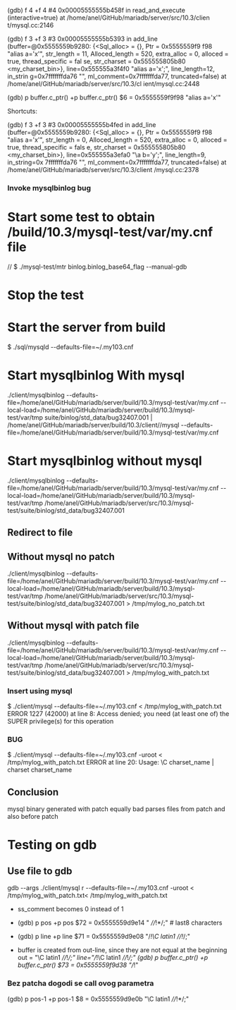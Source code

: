 (gdb) f 4
+f 4
#4  0x00005555555b458f in read_and_execute (interactive=true) at /home/anel/GitHub/mariadb/server/src/10.3/clien
t/mysql.cc:2146


(gdb) f 3
+f 3
#3  0x00005555555b5393 in add_line (buffer=@0x5555559b9280: {<Sql_alloc> = {<No data fields>}, Ptr = 0x5555559f9
f98 "alias a='x'", str_length = 11, Alloced_length = 520, extra_alloc = 0, alloced = true, thread_specific = fal
se, str_charset = 0x555555805b80 <my_charset_bin>}, line=0x555555a3f4f0 "alias a='x';", line_length=12, in_strin
g=0x7fffffffda76 "", ml_comment=0x7fffffffda77, truncated=false) at /home/anel/GitHub/mariadb/server/src/10.3/cl
ient/mysql.cc:2448


(gdb) p buffer.c_ptr()
+p buffer.c_ptr()
$6 = 0x5555559f9f98 "alias a='x'"



Shortcuts:

(gdb) f 3
+f 3
#3  0x00005555555b4fed in add_line (buffer=@0x5555559b9280: {<Sql_alloc> = {<No data fields>}, Ptr = 0x5555559f9
f98 "alias a='x'", str_length = 0, Alloced_length = 520, extra_alloc = 0, alloced = true, thread_specific = fals
e, str_charset = 0x555555805b80 <my_charset_bin>}, line=0x555555a3efa0 "\\a b='y';", line_length=9, in_string=0x
7fffffffda76 "", ml_comment=0x7fffffffda77, truncated=false) at /home/anel/GitHub/mariadb/server/src/10.3/client
/mysql.cc:2378




### Invoke mysqlbinlog bug
# Start some test to obtain /build/10.3/mysql-test/var/my.cnf file
 // $ ./mysql-test/mtr binlog.binlog_base64_flag --manual-gdb
# Stop the test

# Start the server from build
$ ./sql/mysqld --defaults-file=~/.my103.cnf

# Start mysqlbinlog With mysql
./client/mysqlbinlog --defaults-file=/home/anel/GitHub/mariadb/server/build/10.3/mysql-test/var/my.cnf --local-load=/home/anel/GitHub/mariadb/server/build/10.3/mysql-test/var/tmp suite/binlog/std_data/bug32407.001 | /home/anel/GitHub/mariadb/server/build/10.3/client//mysql
 --defaults-file=/home/anel/GitHub/mariadb/server/build/10.3/mysql-test/var/my.cnf
 
# Start mysqlbinlog  without mysql
 ./client/mysqlbinlog --defaults-file=/home/anel/GitHub/mariadb/server/build/10.3/mysql-test/var/my.cnf --local-load=/home/anel/GitHub/mariadb/server/build/10.3/mysql-test/var/tmp /home/anel/GitHub/mariadb/server/src/10.3/mysql-test/suite/binlog/std_data/bug32407.001 
 
## Redirect to file
## Without mysql no patch
./client/mysqlbinlog --defaults-file=/home/anel/GitHub/mariadb/server/build/10.3/mysql-test/var/my.cnf --local-load=/home/anel/GitHub/mariadb/server/build/10.3/mysql-test/var/tmp /home/anel/GitHub/mariadb/server/src/10.3/mysql-test/suite/binlog/std_data/bug32407.001 > /tmp/mylog_no_patch.txt
 
## Without mysql with patch file
./client/mysqlbinlog --defaults-file=/home/anel/GitHub/mariadb/server/build/10.3/mysql-test/var/my.cnf --local-load=/home/anel/GitHub/mariadb/server/build/10.3/mysql-test/var/tmp /home/anel/GitHub/mariadb/server/src/10.3/mysql-test/suite/binlog/std_data/bug32407.001 > /tmp/mylog_with_patch.txt


### Insert using mysql
$ ./client/mysql --defaults-file=~/.my103.cnf < /tmp/mylog_with_patch.txt
ERROR 1227 (42000) at line 8: Access denied; you need (at least one of) the SUPER privilege(s) for this operation
### BUG
$ ./client/mysql --defaults-file=~/.my103.cnf -uroot < /tmp/mylog_with_patch.txt
ERROR at line 20: Usage: \C charset_name | charset charset_name

## Conclusion 
mysql binary generated with patch equally bad parses files from patch and also before patch

# Testing on gdb
## Use file to gdb
 gdb --args ./client/mysql
 r --defaults-file=~/.my103.cnf -uroot < /tmp/mylog_with_patch.txt< /tmp/mylog_with_patch.txt
 
 
* ss_comment becomes 0 instead of 1
* (gdb) p pos
+p pos
$72 = 0x5555559d9e14 " *//*!*/;" # last8 characters
* (gdb) p line
+p line
$71 = 0x5555559d9e08 "/*!\\C latin1 *//*!*/;"

* buffer is created from out-line, since they are not equal at the beginning
out =   "\\C latin1 *//*!*/;"
line="/*!\\C latin1 *//*!*/;"
(gdb) p buffer.c_ptr()
+p buffer.c_ptr()
$73 = 0x5555559f9d38 "/*!" 


### Bez patcha dogodi se call ovog parametra
(gdb) p pos-1
+p pos-1
$8 = 0x5555559d9e0b "\\C latin1 *//*!*/;"
 
